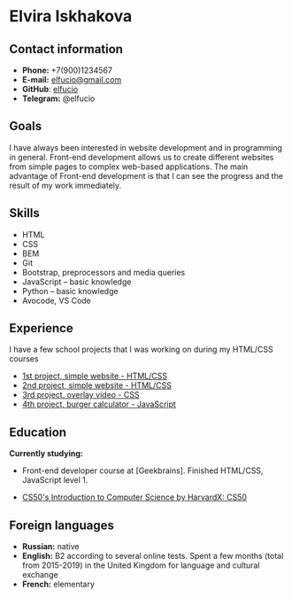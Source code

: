 # Elvira Iskhakova

## Contact information

* **Phone:** +7(900)1234567
* **E-mail:** elfucio@gmail.com
* **GitHub**: [elfucio](https://github.com/elfucio)
* **Telegram:** @elfucio

## Goals

I have always been interested in website development and in programming in general. Front-end development allows us to create different websites from simple pages to complex web-based applications. The main advantage of Front-end development is that I can see the progress and the result of my work immediately.

## Skills

* HTML
* CSS
* BEM
* Git
* Bootstrap, preprocessors and media queries
* JavaScript – basic knowledge
* Python – basic knowledge
* Avocode, VS Code

## Experience

I have a few school projects that I was working on during my HTML/CSS courses

* [1st project, simple website - HTML/CSS](https://github.com/elfucio/simple_psd)
* [2nd project, simple website - HTML/CSS](https://github.com/elfucio/waxom)
* [3rd project, overlay video - CSS](https://github.com/elfucio/fluffy_bellies)
* [4th project, burger calculator - JavaScript](https://github.com/elfucio/3-wasted-days-of-life)

## Education

**Currently studying:**
* Front-end developer course at [Geekbrains]. Finished HTML/CSS, JavaScript level 1.

* [CS50's Introduction to Computer Science by HarvardX: CS50](https://courses.edx.org/courses/course-v1:HarvardX+CS50+X/course/)

## Foreign languages

* **Russian:** native
* **English:** B2 according to several online tests. Spent a few months (total from 2015-2019) in the United Kingdom for language and cultural exchange
* **French:** elementary

